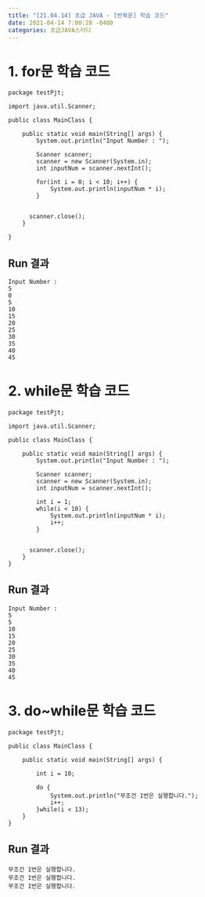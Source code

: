 ```yaml
---
title: "[21.04.14] 초급 JAVA - [반복문] 학습 코드"
date: 2021-04-14 7:00:28 -0400
categories: 초급JAVA스터디
---
```


# 1. for문 학습 코드
	
	package testPjt;
	
	import java.util.Scanner;
	
	public class MainClass {
	
		public static void main(String[] args) {
		    System.out.println("Input Number : ");
		    
			Scanner scanner;
			scanner = new Scanner(System.in);
		    int inputNum = scanner.nextInt();
		    
		    for(int i = 0; i < 10; i++) {
		    	System.out.println(inputNum * i);
		    }
	
	 	    
	 	  scanner.close();
		}
		
	}
## Run 결과
	Input Number : 
	5
	0
	5
	10
	15
	20
	25
	30
	35
	40
	45




# 2. while문 학습 코드

	package testPjt;
	
	import java.util.Scanner;
	
	public class MainClass {
	
		public static void main(String[] args) {
		    System.out.println("Input Number : ");
		    
			Scanner scanner;
			scanner = new Scanner(System.in);
		    int inputNum = scanner.nextInt();
		    
		    int i = 1;
		    while(i < 10) {
		    	System.out.println(inputNum * i);
		    	i++;
		    }
	
	 	    
	 	  scanner.close();
		}
	}
## Run 결과
	Input Number : 
	5
	5
	10
	15
	20
	25
	30
	35
	40
	45


	
# 3. do~while문 학습 코드

	package testPjt;
	
	public class MainClass {
	
		public static void main(String[] args) {
			
			int i = 10;
			
		    do {
		    	System.out.println("무조건 1번은 실행합니다.");
		    	i++;
		    }while(i < 13);
		}
	}

## Run 결과
	무조건 1번은 실행합니다.
	무조건 1번은 실행합니다.
	무조건 1번은 실행합니다.
